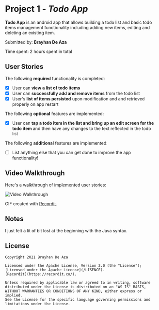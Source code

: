 # Project 1 - *Todo App*

**Todo App** is an android app that allows building a todo list and basic todo items management functionality including adding new items, editing and deleting an existing item.

Submitted by: **Brayhan De Aza**

Time spent: 2 hours spent in total

## User Stories

The following **required** functionality is completed:

* [x] User can **view a list of todo items**
* [x] User can **successfully add and remove items** from the todo list
* [x] User's **list of items persisted** upon modification and and retrieved properly on app restart

The following **optional** features are implemented:

* [x] User can **tap a todo item in the list and bring up an edit screen for the todo item** and then have any changes to the text reflected in the todo list

The following **additional** features are implemented:

* [ ] List anything else that you can get done to improve the app functionality!

## Video Walkthrough

Here's a walkthrough of implemented user stories:

<img src='http://g.recordit.co/vZSBMz3Fwv.gif' title='Video Walkthrough' width='' alt='Video Walkthrough' />

GIF created with [Recordit](https://recordit.co/).

## Notes

I just felt a lit of bit lost at the beginning with the Java syntax.

## License

    Copyright 2021 Brayhan De Aza

    Licensed under the Apache License, Version 2.0 (the "License");
    [Licensed under the Apache License](/LISENCE).
    [Recordit](https://recordit.co/).

    Unless required by applicable law or agreed to in writing, software
    distributed under the License is distributed on an "AS IS" BASIS,
    WITHOUT WARRANTIES OR CONDITIONS OF ANY KIND, either express or implied.
    See the License for the specific language governing permissions and
    limitations under the License.
